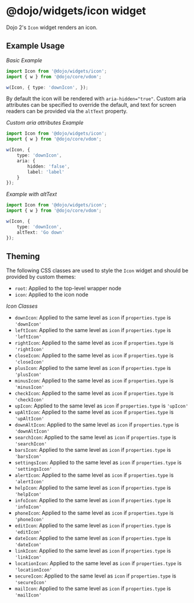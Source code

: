 # @dojo/widgets/icon widget

Dojo 2's `Icon` widget renders an icon.


## Example Usage

*Basic Example*
```typescript
import Icon from '@dojo/widgets/icon';
import { w } from '@dojo/core/vdom';

w(Icon, { type: 'downIcon', });
```

By default the icon will be rendered with `aria-hidden="true"`.
Custom aria attributes can be specified to override the default, and
text for screen readers can be provided via the `altText` property.

*Custom aria attributes Example*
```typescript
import Icon from '@dojo/widgets/icon';
import { w } from '@dojo/core/vdom';

w(Icon, {
	type: 'downIcon',
	aria: {
		hidden: 'false',
		label: 'label'
	}
});
```


*Example with altText*
```typescript
import Icon from '@dojo/widgets/icon';
import { w } from '@dojo/core/vdom';

w(Icon, {
	type: 'downIcon',
	altText: 'Go down'
});
```

## Theming

The following CSS classes are used to style the `Icon` widget and should be provided by custom themes:

- `root`: Applied to the top-level wrapper node
- `icon`: Applied to the icon node

*Icon Classes*
- `downIcon`: Applied to the same level as `icon` if `properties.type` is `'downIcon'`
- `leftIcon`: Applied to the same level as `icon` if `properties.type` is `'leftIcon'`
- `rightIcon`: Applied to the same level as `icon` if `properties.type` is `'rightIcon'`
- `closeIcon`: Applied to the same level as `icon` if `properties.type` is `'closeIcon'`
- `plusIcon`: Applied to the same level as `icon` if `properties.type` is `'plusIcon'`
- `minusIcon`: Applied to the same level as `icon` if `properties.type` is `'minusIcon'`
- `checkIcon`: Applied to the same level as `icon` if `properties.type` is `'checkIcon'`
- `upIcon`: Applied to the same level as `icon` if `properties.type` is `'upIcon'`
- `upAltIcon`: Applied to the same level as `icon` if `properties.type` is `'upAltIcon'`
- `downAltIcon`: Applied to the same level as `icon` if `properties.type` is `'downAltIcon'`
- `searchIcon`: Applied to the same level as `icon` if `properties.type` is `'searchIcon'`
- `barsIcon`: Applied to the same level as `icon` if `properties.type` is `'barsIcon'`
- `settingsIcon`: Applied to the same level as `icon` if `properties.type` is `'settingsIcon'`
- `alertIcon`: Applied to the same level as `icon` if `properties.type` is `'alertIcon'`
- `helpIcon`: Applied to the same level as `icon` if `properties.type` is `'helpIcon'`
- `infoIcon`: Applied to the same level as `icon` if `properties.type` is `'infoIcon'`
- `phoneIcon`: Applied to the same level as `icon` if `properties.type` is `'phoneIcon'`
- `editIcon`: Applied to the same level as `icon` if `properties.type` is `'editIcon'`
- `dateIcon`: Applied to the same level as `icon` if `properties.type` is `'dateIcon'`
- `linkIcon`: Applied to the same level as `icon` if `properties.type` is `'linkIcon'`
- `locationIcon`: Applied to the same level as `icon` if `properties.type` is `'locationIcon'`
- `secureIcon`: Applied to the same level as `icon` if `properties.type` is `'secureIcon'`
- `mailIcon`: Applied to the same level as `icon` if `properties.type` is `'mailIcon'`
